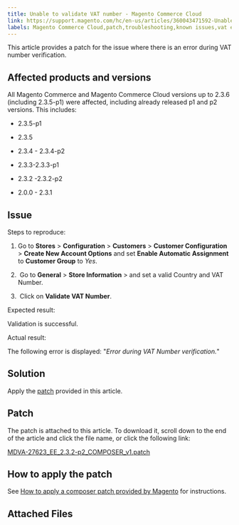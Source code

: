 ```yaml
---
title: Unable to validate VAT number - Magento Commerce Cloud
link: https://support.magento.com/hc/en-us/articles/360043471592-Unable-to-validate-VAT-number-Magento-Commerce-Cloud
labels: Magento Commerce Cloud,patch,troubleshooting,known issues,vat error,2.3.x
---
```


This article provides a patch for the issue where there is an error during VAT number verification.

## Affected products and versions

All Magento Commerce and Magento Commerce Cloud versions up to 2.3.6 (including 2.3.5-p1) were affected, including already released p1 and p2 versions. This includes:

* 2.3.5-p1

* 2.3.5

* 2.3.4 - 2.3.4-p2

* 2.3.3-2.3.3-p1

* 2.3.2 -2.3.2-p2

* 2.0.0 - 2.3.1

## Issue

Steps to reproduce:

1. Go to **Stores** > **Configuration** > **Customers** > **Customer Configuration** > **Create New Account Options** and set **Enable Automatic Assignment** to **Customer Group** to *Yes*.

1.  Go to **General** > **Store Information** > and set a valid Country and VAT Number.

1.  Click on **Validate VAT Number**.

Expected result:

Validation is successful.

Actual result:

The following error is displayed: "*Error during VAT Number verification.*"

## Solution

Apply the [patch](https://support.magento.com/hc/en-us/article_attachments/360058272591/MDVA-27623_EE_2.3.2-p2_COMPOSER_v1.patch) provided in this article.

## Patch

The patch is attached to this article. To download it, scroll down to the end of the article and click the file name, or click the following link:

[MDVA-27623\_EE\_2.3.2-p2\_COMPOSER\_v1.patch](https://support.magento.com/hc/en-us/article_attachments/360058272591/MDVA-27623_EE_2.3.2-p2_COMPOSER_v1.patch)

## How to apply the patch

See [How to apply a composer patch provided by Magento](https://support.magento.com/hc/en-us/articles/360028367731) for instructions.

## Attached Files

